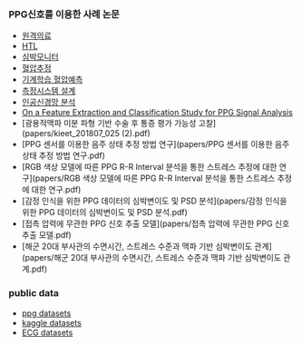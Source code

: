 ### PPG신호를 이용한 사례 논문
* [원격의료](papers/AI%20기술을%20이용한%20PPG%20기반%20원격의료%20데이터의%20신뢰성%20평가.pdf)
* [HTL](papers/HTL.2016.0006.pdf)
* [심박모니터](papers/PPG%20센서를%20이용한%20심박%20모니터링%20시스템%20구현.pdf)
* [혈압추정](papers/PPG%20신호를%20기반으로%20한%20혈압추정%20알고리즘%20개발.pdf)
* [기계학습 혈압예측](papers/PPG%20신호를%20이용한%20기계학습%20기반%20혈압%20단계%20예측.pdf)
* [측정시스템 설계](papers/PPG%20측정시스템%20설계%20및%20구현.pdf)
* [인공신경망 분석](papers/광용적맥파(PPG)의%20심층신경망(DNN)%20분석을%20통한%20원격의료%20데이터의%20신뢰성%20평가.pdf)
* [On a Feature Extraction and Classification Study for PPG Signal Analysis](https://www.scirp.org/journal/paperinformation.aspx?paperid=112523)
* [광용적맥파 미분 파형 기반 수술 후 통증 평가 가능성 고찰](papers/kieet_201807_025 (2).pdf)
* [PPG 센서를 이용한 음주 상태 추정 방법 연구](papers/PPG 센서를 이용한 음주 상태 추정 방법 연구.pdf)
* [RGB 색상 모델에 따른 PPG R-R Interval 분석을 통한 스트레스 추정에 대한 연구](papers/RGB 색상 모델에 따른 PPG R-R Interval 분석을 통한 스트레스 추정에 대한 연구.pdf)
* [감정 인식을 위한 PPG 데이터의 심박변이도 및 PSD 분석](papers/감정 인식을 위한 PPG 데이터의 심박변이도 및 PSD 분석.pdf)
* [접촉 압력에 무관한 PPG 신호 추출 모델](papers/접촉 압력에 무관한 PPG 신호 추출 모델.pdf)
* [해군 20대 부사관의 수면시간, 스트레스 수준과 맥파 기반 심박변이도
관계](papers/해군 20대 부사관의 수면시간, 스트레스 수준과 맥파 기반 심박변이도 관계.pdf)

### public data
* [ppg datasets](https://peterhcharlton.github.io/post/ppg_datasets/) 
* [kaggle datasets](https://www.kaggle.com/datasets/sirrabbit/ppg-dataset) 
* [ECG datasets](https://www.kaggle.com/datasets/bjoernjostein/china-12lead-ecg-challenge-database/code)
